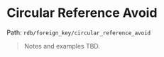 # Circular Reference Avoid

Path: `rdb/foreign_key/circular_reference_avoid`

> Notes and examples TBD.
